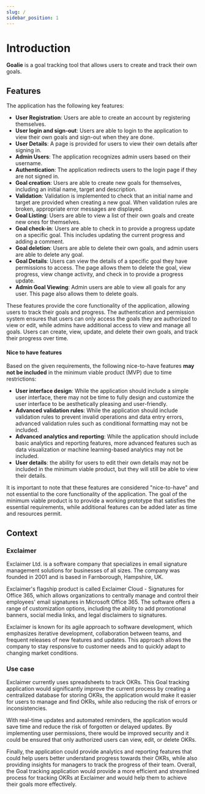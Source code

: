 ```yaml
---
slug: /
sidebar_position: 1
---
```


# Introduction

**Goalie** is a goal tracking tool that allows users to create and track their own goals.

## Features

The application has the following key features:
- **User Registration**: Users are able to create an account by registering themselves.
- **User login and sign-out**: Users are able to login to the application to view their own goals and sign-out when they are done.
- **User Details**: A page is provided for users to view their own details after signing in.
- **Admin Users**: The application recognizes admin users based on their username.
- **Authentication**: The application redirects users to the login page if they are not signed in.
- **Goal creation**: Users are able to create new goals for themselves, including an initial name, target and description.
- **Validation**: Validation is implemented to check that an initial name and target are provided when creating a new goal. When validation rules are broken, appropriate error messages are displayed.
- **Goal Listing**: Users are able to view a list of their own goals and create new ones for themselves.
- **Goal check-in**: Users are able to check in to provide a progress update on a specific goal. This includes updating the current progress and adding a comment.
- **Goal deletion**: Users are able to delete their own goals, and admin users are able to delete any goal.
- **Goal Details**: Users can view the details of a specific goal they have permissions to access. The page allows them to delete the goal, view progress, view change activity, and check in to provide a progress update.
- **Admin Goal Viewing**: Admin users are able to view all goals for any user. This page also allows them to delete goals.

These features provide the core functionality of the application, allowing users to track their goals and progress. The authentication and permission system ensures that users can only access the goals they are authorized to view or edit, while admins have additional access to view and manage all goals. Users can create, view, update, and delete their own goals, and track their progress over time.

#### Nice to have features

Based on the given requirements, the following nice-to-have features **may not be included** in the minimum viable product (MVP) due to time restrictions:
- **User interface design**: While the application should include a simple user interface, there may not be time to fully design and customize the user interface to be aesthetically pleasing and user-friendly.
-	**Advanced validation rules**: While the application should include validation rules to prevent invalid operations and data entry errors, advanced validation rules such as conditional formatting may not be included.
-	**Advanced analytics and reporting**: While the application should include basic analytics and reporting features, more advanced features such as data visualization or machine learning-based analytics may not be included.
-	**User details**: the ability for users to edit their own details may not be included in the minimum viable product, but they will still be able to view their details.

It is important to note that these features are considered "nice-to-have" and not essential to the core functionality of the application. The goal of the minimum viable product is to provide a working prototype that satisfies the essential requirements, while additional features can be added later as time and resources permit.

## Context
### Exclaimer

Exclaimer Ltd. is a software company that specializes in email signature management solutions for businesses of all sizes. The company was founded in 2001 and is based in Farnborough, Hampshire, UK.

Exclaimer's flagship product is called Exclaimer Cloud - Signatures for Office 365, which allows organizations to centrally manage and control their employees' email signatures in Microsoft Office 365. The software offers a range of customization options, including the ability to add promotional banners, social media links, and legal disclaimers to signatures.

Exclaimer is known for its agile approach to software development, which emphasizes iterative development, collaboration between teams, and frequent releases of new features and updates. This approach allows the company to stay responsive to customer needs and to quickly adapt to changing market conditions.

### Use case

Exclaimer currently uses spreadsheets to track OKRs. This Goal tracking application would significantly improve the current process by creating a centralized database for storing OKRs, the application would make it easier for users to manage and find OKRs, while also reducing the risk of errors or inconsistencies.

With real-time updates and automated reminders, the application would save time and reduce the risk of forgotten or delayed updates. By implementing user permissions, there would be improved security and it could be ensured that only authorized users can view, edit, or delete OKRs.

Finally, the application could provide analytics and reporting features that could help users better understand progress towards their OKRs, while also providing insights for managers to track the progress of their team. Overall, the Goal tracking application would provide a more efficient and streamlined process for tracking OKRs at Exclaimer and would help them to achieve their goals more effectively. 

